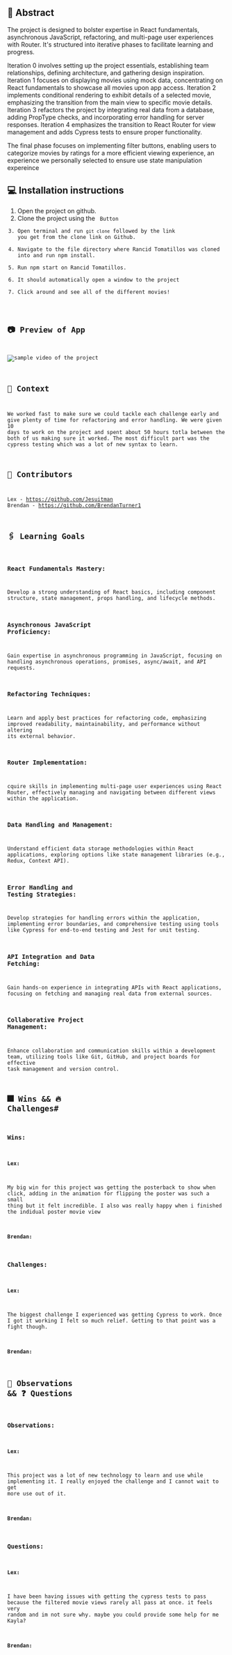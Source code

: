 ## 💭 Abstract
The project is designed to bolster expertise in React fundamentals, asynchronous JavaScript, refactoring, and multi-page user experiences with Router. It's structured into iterative phases to facilitate learning and progress.

Iteration 0 involves setting up the project essentials, establishing team relationships, defining architecture, and gathering design inspiration.
Iteration 1 focuses on displaying movies using mock data, concentrating on React fundamentals to showcase all movies upon app access.
Iteration 2 implements conditional rendering to exhibit details of a selected movie, emphasizing the transition from the main view to specific movie details.
Iteration 3 refactors the project by integrating real data from a database, adding PropType checks, and incorporating error handling for server responses.
Iteration 4 emphasizes the transition to React Router for view management and adds Cypress tests to ensure proper functionality.

The final phase focuses on implementing filter buttons, enabling users to categorize movies by ratings for a more efficient viewing experience, an experience we personally selected to ensure use state manipulation expereince

## 💻 Installation instructions
1. Open the project on github.
2. Clone the project using the <code> Button
3. Open terminal and run `git clone` followed by the link you get from the clone link on Github.
4. Navigate to the file directory where Rancid Tomatillos was cloned into and run npm install.
5. Run npm start on Rancid Tomatillos. 
6. It should automatically open a window to the project
7. Click around and see all of the different movies!

## 📷 Preview of App
![sample video of the project]([https://github.com/Jesuitman/m2-rancid-tomatillos/blob/main/Rancid%20Tomatillos%20gif.gif](https://github.com/Jesuitman/m3-rancid-tomatillos/blob/main/ezgif-1-a2537a03b6.gif?raw=true))

## 🍎 Context
We worked fast to make sure we could tackle each challenge early and give plenty of time for refactoring and error handling. We were given 10 days to work on the project and spent about 50 hours totla between the both of us making sure it worked. The most difficult part was the cypress testing which was a lot of new syntax to learn.

## 🧠 Contributors
Lex - https://github.com/Jesuitman
Brendan - https://github.com/BrendanTurner1

## 🖇️ Learning Goals
### React Fundamentals Mastery: 
Develop a strong understanding of React basics, including component structure, state management, props handling, and lifecycle methods.

### Asynchronous JavaScript Proficiency: 
Gain expertise in asynchronous programming in JavaScript, focusing on handling asynchronous operations, promises, async/await, and API requests.

### Refactoring Techniques: 
Learn and apply best practices for refactoring code, emphasizing improved readability, maintainability, and performance without altering its external behavior.

### Router Implementation: 
cquire skills in implementing multi-page user experiences using React Router, effectively managing and navigating between different views within the application.

### Data Handling and Management: 
Understand efficient data storage methodologies within React applications, exploring options like state management libraries (e.g., Redux, Context API).

### Error Handling and Testing Strategies: 
Develop strategies for handling errors within the application, implementing error boundaries, and comprehensive testing using tools like Cypress for end-to-end testing and Jest for unit testing.

### API Integration and Data Fetching: 
Gain hands-on experience in integrating APIs with React applications, focusing on fetching and managing real data from external sources.

### Collaborative Project Management: 
Enhance collaboration and communication skills within a development team, utilizing tools like Git, GitHub, and project boards for effective task management and version control.

## 🎆 Wins && 🔥 Challenges#
### Wins:
#### Lex: 
My big win for this project was getting the posterback to show when click, adding in the animation for flipping the poster was such a small thing but it felt incredible. I also was really happy when i finished the indidual poster movie view
#### Brendan:


### Challenges: 
#### Lex: 
The biggest challenge I experienced was getting Cypress to work. Once I got it working I felt so much relief. Getting to that point was a fight though.
#### Brendan:


## 📝 Observations && ❓ Questions
### Observations: 
#### Lex: 
This project was a lot of new technology to learn and use while implementing it. I really enjoyed the challenge and I cannot wait to get more use out of it.
#### Brendan:


### Questions: 
#### Lex: 
I have been having issues with getting the cypress tests to pass because the filtered movie views rarely all pass at once. it feels very random and im not sure why. maybe you could provide some help for me Kayla?
#### Brendan:
